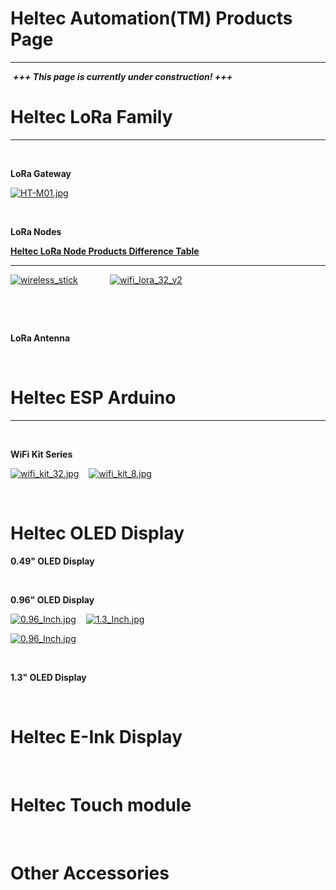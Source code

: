 # Heltec Automation(TM) Products Page

***
&nbsp;***+++ This page is currently under construction! +++***

# Heltec LoRa Family
***
&nbsp;

**LoRa Gateway**

[![HT-M01.jpg](http://heltec.cn/img/ht_m01.jpg)](en/products/lora/lora_gateway/ht-m01/ht-m01)

&nbsp;

**LoRa Nodes**

 **[Heltec LoRa Node Products Difference Table](en\products\lora\lora_node\heltec_lora_node_list_eu.md)** 

***

[![wireless_stick](http://heltec.cn/img/wireless_stick_home.jpg)](en/products/lora/lora_node/wireless_stick/wireless_stick)&nbsp;&nbsp;&nbsp; &nbsp;&nbsp;&nbsp;&nbsp;&nbsp;&nbsp;&nbsp;&nbsp;&nbsp;[![wifi_lora_32_v2](http://heltec.cn/img/wifi_lora_32_home.jpg)](en/products/lora/lora_node/wifi_lora_32/wifi_lora_32)

&nbsp;

&nbsp;

**LoRa Antenna**

&nbsp;



# Heltec ESP Arduino

***
&nbsp;

**WiFi Kit Series**

[![wifi_kit_32.jpg](http://heltec.cn/img/wifi_kit_32.jpg)](en/products/display/esp_arduino/wifi_kit_32/wifi_kit_32)&nbsp;&nbsp;&nbsp; [![wifi_kit_8.jpg](http://heltec.cn/img/wifi_kit_8.jpg)](en/products/display/esp_arduino/wifi_kit_8/wifi_kit_8)

&nbsp;

# Heltec OLED Display

**0.49" OLED Display**

&nbsp;

**0.96" OLED Display**

[![0.96_Inch.jpg](http://www.heltec.cn/img/0.96ssd1306.jpg)](en/products/display/oled/0.96_Inch/0.96_Inch)&nbsp;&nbsp;&nbsp; [![1.3_Inch.jpg](http://www.heltec.cn/img/1.3sh1106.jpg)](en/products/display/oled/1.3_Inch/1.3_Inch)

[![0.96_Inch.jpg](http://www.heltec.cn/img/1.54spd0301.jpg)](en/products/display/oled/1.54_Inch/1.54_Inch)

&nbsp;

**1.3" OLED Display**

&nbsp;

# Heltec E-Ink Display

&nbsp;

# Heltec Touch module

&nbsp;

# Other Accessories


<!-- GitHub Buttons -->

<script async defer src="https://buttons.github.io/buttons.js"></script>